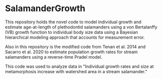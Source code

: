 # SalamanderGrowth
This repository holds the novel code to model individual growth and estimate age-at-length of plethodontid salamanders using a von Bertalanffy (VB) growth function to individual body size data using a Bayesian hierarchical modeling approach that accounts for measurement error. 

Also in this repository is the modified code from Tenan et al. 2014 and Sacarro et al. 2020 to estimate population growth rates for stream salamanders using a reverse-time Pradel model. 

This code was used to analyze data in "Individual growth rates and size at metamorphosis increase with watershed area in a stream salamander." 
